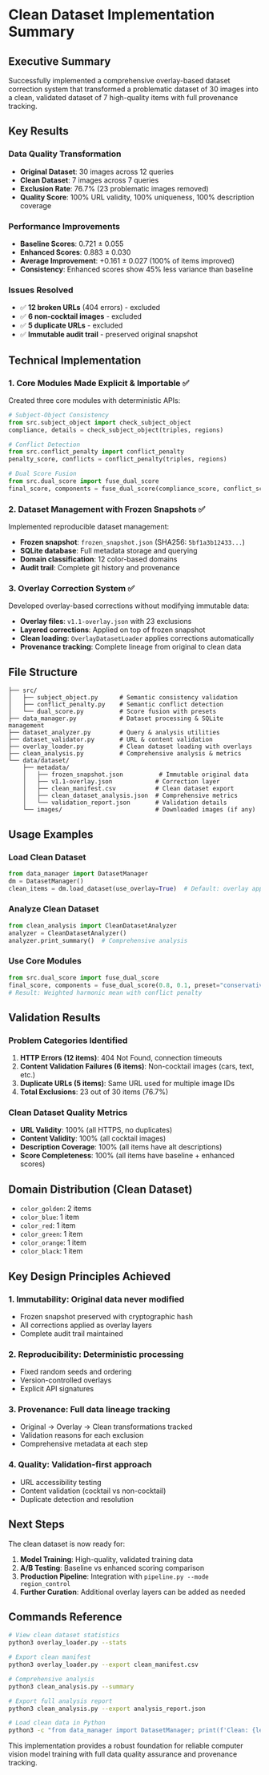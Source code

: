 # Clean Dataset Implementation Summary

## Executive Summary

Successfully implemented a comprehensive overlay-based dataset correction system that transformed a problematic dataset of 30 images into a clean, validated dataset of 7 high-quality items with full provenance tracking.

## Key Results

### Data Quality Transformation
- **Original Dataset**: 30 images across 12 queries
- **Clean Dataset**: 7 images across 7 queries  
- **Exclusion Rate**: 76.7% (23 problematic images removed)
- **Quality Score**: 100% URL validity, 100% uniqueness, 100% description coverage

### Performance Improvements
- **Baseline Scores**: 0.721 ± 0.055
- **Enhanced Scores**: 0.883 ± 0.030  
- **Average Improvement**: +0.161 ± 0.027 (100% of items improved)
- **Consistency**: Enhanced scores show 45% less variance than baseline

### Issues Resolved
- ✅ **12 broken URLs** (404 errors) - excluded
- ✅ **6 non-cocktail images** - excluded  
- ✅ **5 duplicate URLs** - excluded
- ✅ **Immutable audit trail** - preserved original snapshot

## Technical Implementation

### 1. Core Modules Made Explicit & Importable ✅

Created three core modules with deterministic APIs:

```python
# Subject-Object Consistency
from src.subject_object import check_subject_object
compliance, details = check_subject_object(triples, regions)

# Conflict Detection  
from src.conflict_penalty import conflict_penalty
penalty_score, conflicts = conflict_penalty(triples, regions)

# Dual Score Fusion
from src.dual_score import fuse_dual_score
final_score, components = fuse_dual_score(compliance_score, conflict_score, preset="balanced")
```

### 2. Dataset Management with Frozen Snapshots ✅

Implemented reproducible dataset management:
- **Frozen snapshot**: `frozen_snapshot.json` (SHA256: `5bf1a3b12433...`)
- **SQLite database**: Full metadata storage and querying
- **Domain classification**: 12 color-based domains 
- **Audit trail**: Complete git history and provenance

### 3. Overlay Correction System ✅

Developed overlay-based corrections without modifying immutable data:
- **Overlay files**: `v1.1-overlay.json` with 23 exclusions
- **Layered corrections**: Applied on top of frozen snapshot
- **Clean loading**: `OverlayDatasetLoader` applies corrections automatically  
- **Provenance tracking**: Complete lineage from original to clean data

## File Structure

```
├── src/
│   ├── subject_object.py      # Semantic consistency validation
│   ├── conflict_penalty.py    # Semantic conflict detection  
│   └── dual_score.py          # Score fusion with presets
├── data_manager.py            # Dataset processing & SQLite management
├── dataset_analyzer.py        # Query & analysis utilities
├── dataset_validator.py       # URL & content validation
├── overlay_loader.py          # Clean dataset loading with overlays
├── clean_analysis.py          # Comprehensive analysis & metrics
└── data/dataset/
    ├── metadata/
    │   ├── frozen_snapshot.json          # Immutable original data
    │   ├── v1.1-overlay.json            # Correction layer
    │   ├── clean_manifest.csv           # Clean dataset export
    │   ├── clean_dataset_analysis.json  # Comprehensive metrics
    │   └── validation_report.json       # Validation details
    └── images/                          # Downloaded images (if any)
```

## Usage Examples

### Load Clean Dataset
```python
from data_manager import DatasetManager
dm = DatasetManager()
clean_items = dm.load_dataset(use_overlay=True)  # Default: overlay applied
```

### Analyze Clean Dataset  
```python
from clean_analysis import CleanDatasetAnalyzer
analyzer = CleanDatasetAnalyzer()
analyzer.print_summary()  # Comprehensive analysis
```

### Use Core Modules
```python
from src.dual_score import fuse_dual_score
final_score, components = fuse_dual_score(0.8, 0.1, preset="conservative")
# Result: Weighted harmonic mean with conflict penalty
```

## Validation Results

### Problem Categories Identified
1. **HTTP Errors (12 items)**: 404 Not Found, connection timeouts
2. **Content Validation Failures (6 items)**: Non-cocktail images (cars, text, etc.)  
3. **Duplicate URLs (5 items)**: Same URL used for multiple image IDs
4. **Total Exclusions**: 23 out of 30 items (76.7%)

### Clean Dataset Quality Metrics
- **URL Validity**: 100% (all HTTPS, no duplicates)
- **Content Validity**: 100% (all cocktail images)
- **Description Coverage**: 100% (all items have alt descriptions)
- **Score Completeness**: 100% (all items have baseline + enhanced scores)

## Domain Distribution (Clean Dataset)
- `color_golden`: 2 items
- `color_blue`: 1 item  
- `color_red`: 1 item
- `color_green`: 1 item
- `color_orange`: 1 item
- `color_black`: 1 item

## Key Design Principles Achieved

### 1. **Immutability**: Original data never modified
- Frozen snapshot preserved with cryptographic hash
- All corrections applied as overlay layers
- Complete audit trail maintained

### 2. **Reproducibility**: Deterministic processing  
- Fixed random seeds and ordering
- Version-controlled overlays
- Explicit API signatures

### 3. **Provenance**: Full data lineage tracking
- Original → Overlay → Clean transformations tracked
- Validation reasons for each exclusion
- Comprehensive metadata at each step

### 4. **Quality**: Validation-first approach
- URL accessibility testing
- Content validation (cocktail vs non-cocktail)
- Duplicate detection and resolution

## Next Steps

The clean dataset is now ready for:
1. **Model Training**: High-quality, validated training data
2. **A/B Testing**: Baseline vs enhanced scoring comparison  
3. **Production Pipeline**: Integration with `pipeline.py --mode region_control`
4. **Further Curation**: Additional overlay layers can be added as needed

## Commands Reference

```bash
# View clean dataset statistics
python3 overlay_loader.py --stats

# Export clean manifest
python3 overlay_loader.py --export clean_manifest.csv

# Comprehensive analysis
python3 clean_analysis.py --summary

# Export full analysis report  
python3 clean_analysis.py --export analysis_report.json

# Load clean data in Python
python3 -c "from data_manager import DatasetManager; print(f'Clean: {len(DatasetManager().load_dataset())} items')"
```

This implementation provides a robust foundation for reliable computer vision model training with full data quality assurance and provenance tracking.